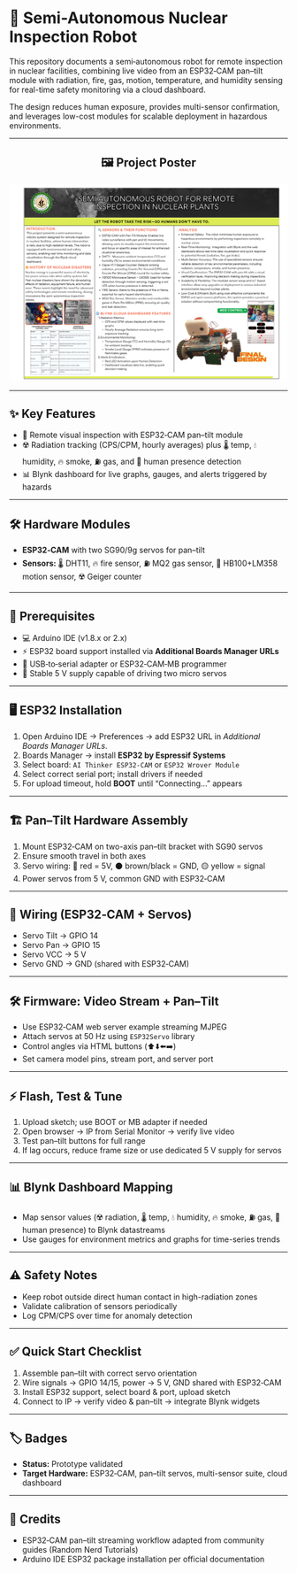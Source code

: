 # 🤖 Semi-Autonomous Nuclear Inspection Robot

This repository documents a semi‑autonomous robot for remote inspection in nuclear facilities, combining live video from an ESP32‑CAM pan–tilt module with radiation, fire, gas, motion, temperature, and humidity sensing for real-time safety monitoring via a cloud dashboard.  

The design reduces human exposure, provides multi-sensor confirmation, and leverages low-cost modules for scalable deployment in hazardous environments.

---

<h2 align="center">🖼️ Project Poster</h2>

![Scientific Research Poster](https://github.com/ArijitDutta96395/Nuclear_Plant_Monitoring_Bot/raw/main/Scientific%20Research%20Poster%20(1).png)

---

## ✨ Key Features

- 🎥 Remote visual inspection with ESP32‑CAM pan–tilt module  
- ☢️ Radiation tracking (CPS/CPM, hourly averages) plus 🌡️ temp, 💧 humidity, 🔥 smoke, ⛽ gas, and 👤 human presence detection  
- 📊 Blynk dashboard for live graphs, gauges, and alerts triggered by hazards  

---

## 🛠️ Hardware Modules

- **ESP32‑CAM** with two SG90/9g servos for pan–tilt  
- **Sensors:** 🌡️ DHT11, 🔥 fire sensor, ⛽ MQ2 gas sensor, 👤 HB100+LM358 motion sensor, ☢️ Geiger counter  

---

## 📂 Prerequisites

- 💻 Arduino IDE (v1.8.x or 2.x)  
- ⚡ ESP32 board support installed via **Additional Boards Manager URLs**  
- 🔌 USB‑to‑serial adapter or ESP32‑CAM‑MB programmer  
- 🔋 Stable 5 V supply capable of driving two micro servos  

---

## 🖥️ ESP32 Installation

1. Open Arduino IDE → Preferences → add ESP32 URL in *Additional Boards Manager URLs*.  
2. Boards Manager → install **ESP32 by Espressif Systems**  
3. Select board: `AI Thinker ESP32-CAM` or `ESP32 Wrover Module`  
4. Select correct serial port; install drivers if needed  
5. For upload timeout, hold **BOOT** until “Connecting…” appears  

---

## 🏗️ Pan–Tilt Hardware Assembly

1. Mount ESP32‑CAM on two-axis pan–tilt bracket with SG90 servos  
2. Ensure smooth travel in both axes  
3. Servo wiring: 🔴 red = 5V, ⚫ brown/black = GND, 🟡 yellow = signal  
4. Power servos from 5 V, common GND with ESP32‑CAM  

---

## 🔌 Wiring (ESP32‑CAM + Servos)

- Servo Tilt → GPIO 14  
- Servo Pan → GPIO 15  
- Servo VCC → 5 V  
- Servo GND → GND (shared with ESP32‑CAM)  

---

## 🛠️ Firmware: Video Stream + Pan–Tilt

- Use ESP32‑CAM web server example streaming MJPEG  
- Attach servos at 50 Hz using `ESP32Servo` library  
- Control angles via HTML buttons (⬆️⬇️⬅️➡️)  
- Set camera model pins, stream port, and server port  

---

## ⚡ Flash, Test & Tune

1. Upload sketch; use BOOT or MB adapter if needed  
2. Open browser → IP from Serial Monitor → verify live video  
3. Test pan–tilt buttons for full range  
4. If lag occurs, reduce frame size or use dedicated 5 V supply for servos  

---

## 📊 Blynk Dashboard Mapping

- Map sensor values (☢️ radiation, 🌡️ temp, 💧 humidity, 🔥 smoke, ⛽ gas, 👤 human presence) to Blynk datastreams  
- Use gauges for environment metrics and graphs for time-series trends  

---

## ⚠️ Safety Notes

- Keep robot outside direct human contact in high-radiation zones  
- Validate calibration of sensors periodically  
- Log CPM/CPS over time for anomaly detection  

---

## ✅ Quick Start Checklist

1. Assemble pan–tilt with correct servo orientation  
2. Wire signals → GPIO 14/15, power → 5 V, GND shared with ESP32‑CAM  
3. Install ESP32 support, select board & port, upload sketch  
4. Connect to IP → verify video & pan–tilt → integrate Blynk widgets  

---

## 🏷️ Badges

- **Status:** Prototype validated  
- **Target Hardware:** ESP32‑CAM, pan–tilt servos, multi-sensor suite, cloud dashboard  

---

## 🙏 Credits

- ESP32‑CAM pan–tilt streaming workflow adapted from community guides (Random Nerd Tutorials)  
- Arduino IDE ESP32 package installation per official documentation
